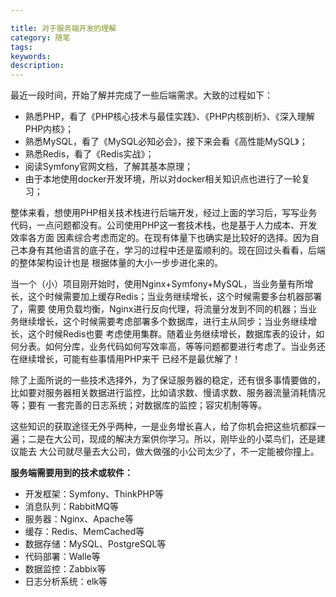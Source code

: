```yaml
---

title: 对于服务端开发的理解
category: 随笔
tags: 
keywords:
description:
---
```



最近一段时间，开始了解并完成了一些后端需求。大致的过程如下：

- 熟悉PHP，看了《PHP核心技术与最佳实践》、《PHP内核剖析》、《深入理解PHP内核》；
- 熟悉MySQL，看了《MySQL必知必会》，接下来会看《高性能MySQL》；
- 熟悉Redis，看了《Redis实战》；
- 阅读Symfony官网文档，了解其基本原理；
- 由于本地使用docker开发环境，所以对docker相关知识点也进行了一轮复习；

整体来看，想使用PHP相关技术栈进行后端开发，经过上面的学习后，写写业务代码，一点问题都没有。公司使用PHP这一套技术栈，也是基于人力成本、开发效率各方面
因素综合考虑而定的。在现有体量下也确实是比较好的选择。因为自己本身有其他语言的底子在，学习的过程中还是蛮顺利的。现在回过头看看，后端的整体架构设计也是
根据体量的大小一步步进化来的。

当一个（小）项目刚开始时，使用Nginx+Symfony+MySQL，当业务量有所增长，这个时候需要加上缓存Redis；当业务继续增长，这个时候需要多台机器部署了，需要
使用负载均衡，Nginx进行反向代理，将流量分发到不同的机器；当业务继续增长，这个时候需要考虑部署多个数据库，进行主从同步；当业务继续增长，这个时候Redis也要
考虑使用集群。随着业务继续增长，数据库表的设计，如何分表。如何分库，业务代码如何写效率高，等等问题都要进行考虑了。当业务还在继续增长，可能有些事情用PHP来干
已经不是最优解了！

除了上面所说的一些技术选择外，为了保证服务器的稳定，还有很多事情要做的，比如要对服务器相关数据进行监控，比如请求数、慢请求数、服务器流量消耗情况等；要有
一套完善的日志系统；对数据库的监控；容灾机制等等。

这些知识的获取途径无外乎两种，一是业务增长喜人，给了你机会把这些坑都踩一遍；二是在大公司，现成的解决方案供你学习。所以，刚毕业的小菜鸟们，还是建议能去
大公司就尽量去大公司，做大做强的小公司太少了，不一定能被你撞上。



**服务端需要用到的技术或软件：**

- 开发框架：Symfony、ThinkPHP等
- 消息队列：RabbitMQ等  
- 服务器：Nginx、Apache等
- 缓存：Redis、MemCached等
- 数据存储：MySQL、PostgreSQL等
- 代码部署：Walle等
- 数据监控：Zabbix等
- 日志分析系统：elk等
    

